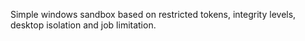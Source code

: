 Simple windows sandbox based on restricted tokens, integrity levels, desktop isolation and job limitation.

